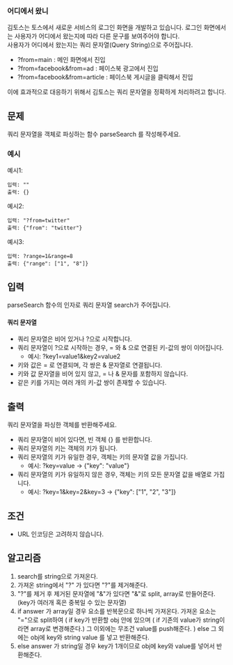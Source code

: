 ### 어디에서 왔니

김토스는 토스에서 새로운 서비스의 로그인 화면을 개발하고 있습니다. 로그인 화면에서는 사용자가 어디에서 왔는지에 따라 다른 문구를 보여주어야 합니다. <br />
사용자가 어디에서 왔는지는 쿼리 문자열(Query String)으로 주어집니다.

- ?from=main : 메인 화면에서 진입
- ?from=facebook&from=ad : 페이스북 광고에서 진입
- ?from=facebook&from=article : 페이스북 게시글을 클릭해서 진입

이에 효과적으로 대응하기 위해서 김토스는 쿼리 문자열을 정확하게 처리하려고 합니다.


## 문제

쿼리 문자열을 객체로 파싱하는 함수 parseSearch 를 작성해주세요.

### 예시

예시1:

    입력: ""
    출력: {}

예시2:

    입력: "?from=twitter"
    출력: {"from": "twitter"}

예시3:

    입력: ?range=1&range=8
    출력: {"range": ["1", "8"]}

## 입력

parseSearch 함수의 인자로 쿼리 문자열 search가 주어집니다.

#### 쿼리 문자열

- 쿼리 문자열은 비어 있거나 ?으로 시작합니다.
- 쿼리 문자열이 ?으로 시작하는 경우, = 와 & 으로 연결된 키-값의 쌍이 이어집니다.
    - 예시: ?key1=value1&key2=value2
- 키와 값은 = 로 연결되며, 각 쌍은 & 문자열로 연결됩니다.
- 키와 값 문자열을 비어 있지 않고, = 나 & 문자를 포함하지 않습니다.
- 같은 키를 가지는 여러 개의 키-값 쌍이 존재할 수 있습니다.

## 출력

쿼리 문자열을 파싱한 객체를 반환해주세요.
- 쿼리 문자열이 비어 있다면, 빈 객체 {} 를 반환합니다.
- 쿼리 문자열의 키는 객체의 키가 됩니다.
- 쿼리 문자열의 키가 유일한 경우, 객체는 키의 문자열 값을 가집니다.
    - 예시: ?key=value -> {"key": "value"}
- 쿼리 문자열의 키가 유일하지 않은 경우, 객체는 키의 모든 문자열 값을 배열로 가집니다.
    - 예시: ?key=1&key=2&key=3 -> {"key": ["1", "2", "3"]}

## 조건

- URL 인코딩은 고려하지 않습니다.

## 알고리즘

1. search를 string으로 가져온다.
2. 가져온 string에서 "?" 가 있다면 "?"를 제거해준다.
3. "?"를 제거 후 제거된 문자열에 "&"가 있다면 "&"로 split, array로 만들어준다. (key가 여러개 혹은 중복일 수 있는 문자열)
4. if answer 가 array일 경우 요소를 반복문으로 하나씩 가져온다. 가져온 요소는 "="으로 split하여 ( if key가 반환할 obj 안에 있으며 ( if 기존의 value가 string이라면 array로 변경해준다.) 그 이외에는 무조건 value를 push해준다. ) else 그 외에는 obj에 key와 string value 를 넣고 반환해준다.
5. else answer 가 string일 경우 key가 1개이므로 obj에 key와 value를 넣어서 반환해준다.